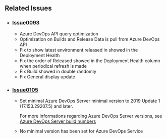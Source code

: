 ## Related Issues

- ### [Issue0093](https://github.com/expertasolutions/VstsDashboard/issues/93)
  - Azure DevOps API query optimization
  - Optimization on Builds and Release Data is pull from Azure DevOps API
  - Fix to show latest environment released in showed in the Deployment Health
  - Fix the order of Released showed in the Deployment Health column when periodical refresh is made
  - Fix Build showed in double randomly
  - Fix General display update

- ### [Issue0105](https://github.com/expertasolutions/VstsDashboard/issues/105)
  - Set minimal Azure DevOps Server minimal version to 2019 Update 1 (17.153.29207.5) and later. 

    For more informations regarding Azure DevOps Server versions, see [Azure DevOps Server build numbers](https://docs.microsoft.com/en-us/azure/devops/release-notes/features-timeline#server-build-numbers)
  
  - No minimal version has been set for Azure DevOps Service

